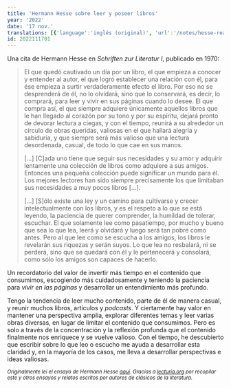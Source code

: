 ```yaml
---
title: 'Hermann Hesse sobre leer y poseer libros'
year: '2022'
date: '17 nov.'
translations: [{'language':'inglés (original)', 'url':'/notes/hesse-reading-owning-books'}]
id: 2022111701
---
```


Una cita de Hermann Hesse en _Schriften zur Literatur I_, publicado en 1970:

<blockquote>

<p>El que quedó cautivado un día por un libro, el que empieza a conocer y entender al autor, el que logró establecer una relación con él, para ése empieza a surtir verdaderamente efecto el libro. Por eso no se desprenderá de él, no lo olvidará, sino que lo conservará, es decir, lo comprará, para leer y vivir en sus páginas cuando lo desee. El que compra así, el que siempre adquiere únicamente aquellos libros que le han llegado al corazón por su tono y por su espíritu, dejará pronto de devorar lectura a ciegas, y con el tiempo, reunirá a su alrededor un círculo de obras queridas, valiosas en el que hallará alegría y sabiduría, y que siempre será más valioso que una lectura desordenada, casual, de todo lo que cae en sus manos.</p>

<p>[&#8230;] [C]ada uno tiene que seguir sus necesidades y su amor y adquirir lentamente una colección de libros como adquiere a sus amigos. Entonces una pequeña colección puede significar un mundo para él. Los mejores lectores han sido siempre precisamente los que limitaban sus necesidades a muy pocos libros [&#8230;].</p>

<p> [&#8230;] [S]ólo existe una ley y un camino para cultivarse y crecer intelectualmente con los libros, y es el respeto a lo que se está leyendo, la paciencia de querer comprender, la humildad de tolerar, escuchar. El que solamente lee como pasatiempo, por mucho y bueno que sea lo que lea, leerá y olvidará y luego será tan pobre como antes. Pero al que lee como se escucha a los amigos, los libros le revelarán sus riquezas y serán suyos. Lo que lea no resbalará, ni se perderá, sino que se quedará con él y le pertenecerá y consolará, como sólo los amigos son capaces de hacerlo.</p>
</blockquote>

Un recordatorio del valor de invertir más tiempo en el contenido que consumimos, escogiendo más cuidadosamente y teniendo la paciencia para _vivir en las páginas_ y desarrollar un entendimiento más profundo.

Tengo la tendencia de leer mucho contenido, parte de él de manera casual, y reunir muchos libros, artículos y _podcasts_. Y ciertamente hay valor en mantener una perspectiva amplia, explorar diferentes temas y leer varias obras diversas, en lugar de limitar el contenido que consumimos. Pero es solo a través de la concentración y la reflexión profunda que el contenido finalmente nos enriquece y se vuelve valioso. Con el tiempo, he descubierto que escribir sobre lo que leo o escucho me ayuda a desarrollar esta claridad y, en la mayoría de los casos, me lleva a desarrollar perspectivas e ideas valiosas.

<small>_Originalmente leí el ensayo de Hermann Hesse <a href="https://lecturia.org/referencia/hermann-hesse-leer-poseer-libros/1211/?utm_source=pocket_reader" target='_blank'>aquí</a>. Gracias a <a href="https://lecturia.org/" target='_blank'>lecturia.org</a> por recopilar este y otros ensayos y relatos escritos por autores de clásicos de la literatura._</small>
